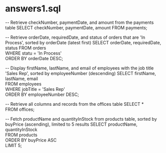 # answers1.sql
 -- Retrieve checkNumber, paymentDate, and amount from the payments table
SELECT checkNumber, paymentDate, amount 
FROM payments;  

-- Retrieve orderDate, requiredDate, and status of orders that are 'In Process', sorted by orderDate (latest first)
SELECT orderDate, requiredDate, status 
FROM orders  
WHERE statu = 'In Process'  
ORDER BY orderDate DESC;  

--  Display firstName, lastName, and email of employees with the job title 'Sales Rep', sorted by employeeNumber (descending)
SELECT firstName, lastName, email  
FROM employees  
WHERE jobTitle = 'Sales Rep'  
ORDER BY employeeNumber DESC;  

-- Retrieve all columns and records from the offices table
SELECT *  
FROM offices;  

-- Fetch productName and quantityInStock from products table, sorted by buyPrice (ascending), limited to 5 results
SELECT productName, quantityInStock  
FROM products  
ORDER BY buyPrice ASC  
LIMIT 5;  
